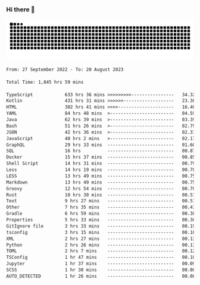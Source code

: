 ### Hi there 👋

<picture>
  <source media="(prefers-color-scheme: dark)" srcset="https://raw.githubusercontent.com/heyline/heyline/output/github-contribution-grid-snake-dark.svg">
  <source media="(prefers-color-scheme: light)" srcset="https://raw.githubusercontent.com/heyline/heyline/output/github-contribution-grid-snake.svg">
  <img alt="github contribution grid snake animation" src="https://raw.githubusercontent.com/heyline/heyline/output/github-contribution-grid-snake.svg">
</picture>

<!--START_SECTION:waka-->

```txt
From: 27 September 2022 - To: 20 August 2023

Total Time: 1,845 hrs 59 mins

TypeScript            633 hrs 36 mins >>>>>>>>>----------------   34.32 %
Kotlin                431 hrs 31 mins >>>>>>-------------------   23.38 %
HTML                  302 hrs 41 mins >>>>---------------------   16.40 %
YAML                  84 hrs 48 mins  >------------------------   04.59 %
Java                  62 hrs 39 mins  >------------------------   03.39 %
Bash                  51 hrs 26 mins  >------------------------   02.79 %
JSON                  42 hrs 36 mins  >------------------------   02.31 %
JavaScript            40 hrs 2 mins   >------------------------   02.17 %
GraphQL               29 hrs 33 mins  -------------------------   01.60 %
SQL                   16 hrs          -------------------------   00.87 %
Docker                15 hrs 37 mins  -------------------------   00.85 %
Shell Script          14 hrs 31 mins  -------------------------   00.79 %
Less                  14 hrs 19 mins  -------------------------   00.78 %
LESS                  13 hrs 49 mins  -------------------------   00.75 %
Markdown              13 hrs 49 mins  -------------------------   00.75 %
Groovy                12 hrs 54 mins  -------------------------   00.70 %
Rust                  10 hrs 30 mins  -------------------------   00.57 %
Text                  9 hrs 27 mins   -------------------------   00.51 %
Other                 7 hrs 35 mins   -------------------------   00.41 %
Gradle                6 hrs 59 mins   -------------------------   00.38 %
Properties            5 hrs 33 mins   -------------------------   00.30 %
GitIgnore file        3 hrs 33 mins   -------------------------   00.19 %
tsconfig              3 hrs 15 mins   -------------------------   00.18 %
XML                   2 hrs 27 mins   -------------------------   00.13 %
Python                2 hrs 26 mins   -------------------------   00.13 %
TOML                  2 hrs 7 mins    -------------------------   00.12 %
TSConfig              1 hr 47 mins    -------------------------   00.10 %
Jupyter               1 hr 37 mins    -------------------------   00.09 %
SCSS                  1 hr 30 mins    -------------------------   00.08 %
AUTO_DETECTED         1 hr 26 mins    -------------------------   00.08 %
```

<!--END_SECTION:waka-->

